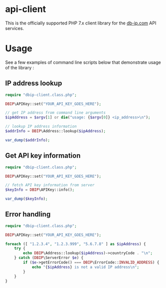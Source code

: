 # api-client

This is the officially supported PHP 7.x client library for the [db-ip.com](https://db-ip.com/) API services.

# Usage

See a few examples of command line scripts below that demonstrate usage of the library :

## IP address lookup

```php
require "dbip-client.class.php";

DBIP\APIKey::set("YOUR_API_KEY_GOES_HERE");

// get IP address from command line arguments
$ipAddress = $argv[1] or die("usage: {$argv[0]} <ip_address>\n");

// lookup IP address information
$addrInfo = DBIP\Address::lookup($ipAddress);

var_dump($addrInfo);
```

## Get API key information

```php
require "dbip-client.class.php";

DBIP\APIKey::set("YOUR_API_KEY_GOES_HERE");

// fetch API key information from server
$keyInfo = DBIP\APIKey::info();

var_dump($keyInfo);
```

## Error handling

```php
require "dbip-client.class.php";

DBIP\APIKey::set("YOUR_API_KEY_GOES_HERE");

foreach ([ "1.2.3.4", "1.2.3.999", "5.6.7.8" ] as $ipAddress) {
	try {
		echo DBIP\Address::lookup($ipAddress)->countryCode . "\n";
	} catch (DBIP\ServerError $e) {
		if ($e->getErrorCode() === DBIP\ErrorCode::INVALID_ADDRESS) {
			echo "{$ipAddress} is not a valid IP address\n";
		}
	}
}
```
